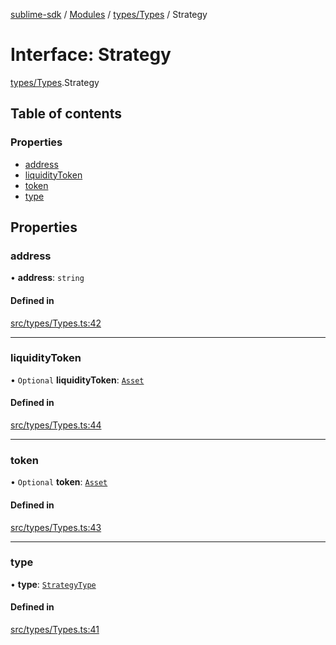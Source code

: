 [sublime-sdk](../README.md) / [Modules](../modules.md) / [types/Types](../modules/types_Types.md) / Strategy

# Interface: Strategy

[types/Types](../modules/types_Types.md).Strategy

## Table of contents

### Properties

- [address](types_Types.Strategy.md#address)
- [liquidityToken](types_Types.Strategy.md#liquiditytoken)
- [token](types_Types.Strategy.md#token)
- [type](types_Types.Strategy.md#type)

## Properties

### address

• **address**: `string`

#### Defined in

[src/types/Types.ts:42](https://github.com/sublime-finance/sublime-sdk/blob/9e19ccf/src/types/Types.ts#L42)

___

### liquidityToken

• `Optional` **liquidityToken**: [`Asset`](types_Types.Asset.md)

#### Defined in

[src/types/Types.ts:44](https://github.com/sublime-finance/sublime-sdk/blob/9e19ccf/src/types/Types.ts#L44)

___

### token

• `Optional` **token**: [`Asset`](types_Types.Asset.md)

#### Defined in

[src/types/Types.ts:43](https://github.com/sublime-finance/sublime-sdk/blob/9e19ccf/src/types/Types.ts#L43)

___

### type

• **type**: [`StrategyType`](../enums/types_Types.StrategyType.md)

#### Defined in

[src/types/Types.ts:41](https://github.com/sublime-finance/sublime-sdk/blob/9e19ccf/src/types/Types.ts#L41)
